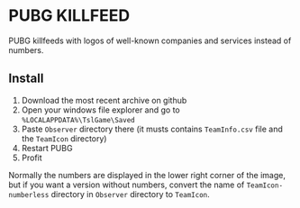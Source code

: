 # PUBG KILLFEED
PUBG killfeeds with logos of well-known companies and services instead of numbers.
## Install
1. Download the most recent archive on github
2. Open your windows file explorer and go to `%LOCALAPPDATA%\TslGame\Saved`
3. Paste `Observer` directory there (it musts contains `TeamInfo.csv` file and the `TeamIcon` directory)
4. Restart PUBG
5. Profit

Normally the numbers are displayed in the lower right corner of the image, but if you want a version without numbers, convert the name of `TeamIcon-numberless` directory in `Observer` directory to `TeamIcon`. 


